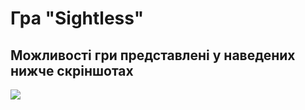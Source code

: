 # Гра "Sightless"
## Можливості гри представлені у наведених нижче скріншотах
<img src="D:\Learning\PPC\Проєктний практикум\photo_2022-05-16_14-34-40.jpg">
